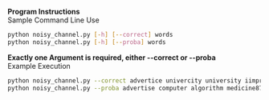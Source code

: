 **Program Instructions**  
Sample Command Line Use
```Bash
python noisy_channel.py [-h] [--correct] words
python noisy_channel.py [-h] [--proba] words
```
**Exactly one Argument is required, either --correct or --proba**  
Example Execution
```Bash
python noisy_channel.py --correct advertice univercity university iimprove
python noisy_channel.py --proba advertise computer algorithm medicine874r
```